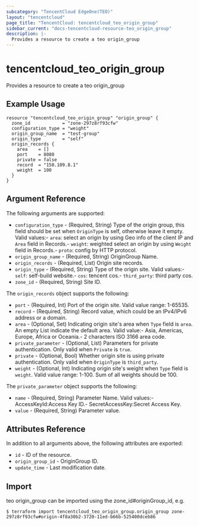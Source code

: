 ```yaml
---
subcategory: "TencentCloud EdgeOne(TEO)"
layout: "tencentcloud"
page_title: "TencentCloud: tencentcloud_teo_origin_group"
sidebar_current: "docs-tencentcloud-resource-teo_origin_group"
description: |-
  Provides a resource to create a teo origin_group
---
```


# tencentcloud_teo_origin_group

Provides a resource to create a teo origin_group

## Example Usage

```hcl
resource "tencentcloud_teo_origin_group" "origin_group" {
  zone_id            = "zone-297z8rf93cfw"
  configuration_type = "weight"
  origin_group_name  = "test-group"
  origin_type        = "self"
  origin_records {
    area    = []
    port    = 8080
    private = false
    record  = "150.109.8.1"
    weight  = 100
  }
}
```

## Argument Reference

The following arguments are supported:

* `configuration_type` - (Required, String) Type of the origin group, this field should be set when `OriginType` is self, otherwise leave it empty. Valid values:- `area`: select an origin by using Geo info of the client IP and `Area` field in Records.- `weight`: weighted select an origin by using `Weight` field in Records.- `proto`: config by HTTP protocol.
* `origin_group_name` - (Required, String) OriginGroup Name.
* `origin_records` - (Required, List) Origin site records.
* `origin_type` - (Required, String) Type of the origin site. Valid values:- `self`: self-build website.- `cos`: tencent cos.- `third_party`: third party cos.
* `zone_id` - (Required, String) Site ID.

The `origin_records` object supports the following:

* `port` - (Required, Int) Port of the origin site. Valid value range: 1-65535.
* `record` - (Required, String) Record value, which could be an IPv4/IPv6 address or a domain.
* `area` - (Optional, Set) Indicating origin site&#39;s area when `Type` field is `area`. An empty List indicate the default area. Valid value:- Asia, Americas, Europe, Africa or Oceania.- 2 characters ISO 3166 area code.
* `private_parameter` - (Optional, List) Parameters for private authentication. Only valid when `Private` is `true`.
* `private` - (Optional, Bool) Whether origin site is using private authentication. Only valid when `OriginType` is `third_party`.
* `weight` - (Optional, Int) Indicating origin site&#39;s weight when `Type` field is `weight`. Valid value range: 1-100. Sum of all weights should be 100.

The `private_parameter` object supports the following:

* `name` - (Required, String) Parameter Name. Valid values:- AccessKeyId:Access Key ID.- SecretAccessKey:Secret Access Key.
* `value` - (Required, String) Parameter value.

## Attributes Reference

In addition to all arguments above, the following attributes are exported:

* `id` - ID of the resource.
* `origin_group_id` - OriginGroup ID.
* `update_time` - Last modification date.


## Import

teo origin_group can be imported using the zone_id#originGroup_id, e.g.
````
$ terraform import tencentcloud_teo_origin_group.origin_group zone-297z8rf93cfw#origin-4f8a30b2-3720-11ed-b66b-525400dceb86
````

